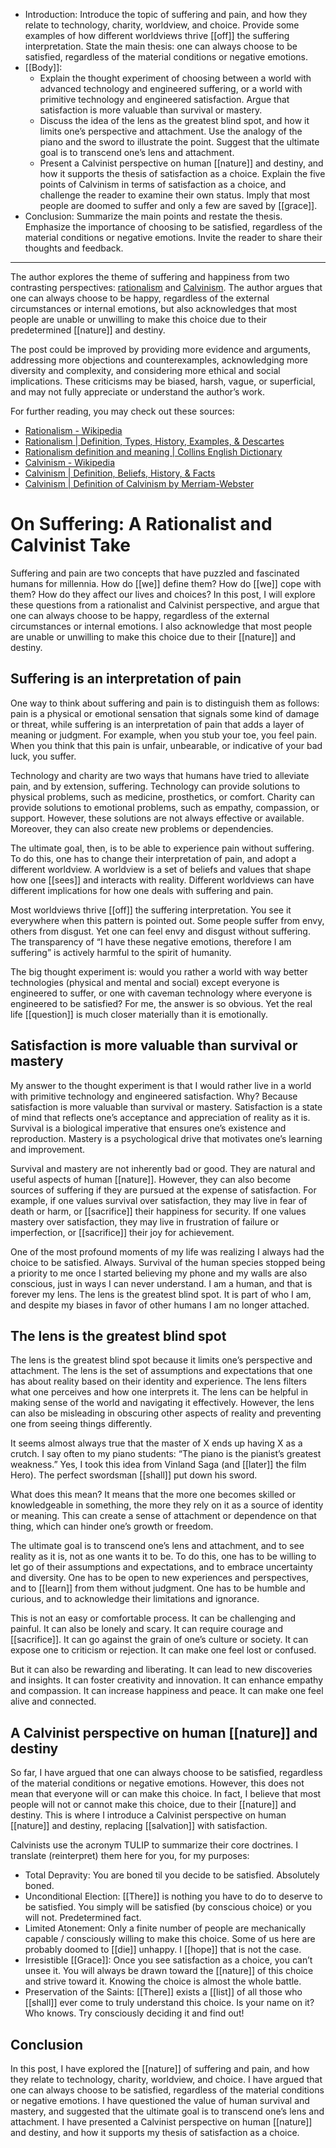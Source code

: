 -   Introduction: Introduce the topic of suffering and pain, and how they relate to technology, charity, worldview, and choice. Provide some examples of how different worldviews thrive [[off]] the suffering interpretation. State the main thesis: one can always choose to be satisfied, regardless of the material conditions or negative emotions.
-   [[Body]]:
    -   Explain the thought experiment of choosing between a world with advanced technology and engineered suffering, or a world with primitive technology and engineered satisfaction. Argue that satisfaction is more valuable than survival or mastery.
    -   Discuss the idea of the lens as the greatest blind spot, and how it limits one’s perspective and attachment. Use the analogy of the piano and the sword to illustrate the point. Suggest that the ultimate goal is to transcend one’s lens and attachment.
    -   Present a Calvinist perspective on human [[nature]] and destiny, and how it supports the thesis of satisfaction as a choice. Explain the five points of Calvinism in terms of satisfaction as a choice, and challenge the reader to examine their own status. Imply that most people are doomed to suffer and only a few are saved by [[grace]].
-   Conclusion: Summarize the main points and restate the thesis. Emphasize the importance of choosing to be satisfied, regardless of the material conditions or negative emotions. Invite the reader to share their thoughts and feedback.

* * * 

The author explores the theme of suffering and happiness from two contrasting perspectives: [rationalism](https://www.britannica.com/topic/rationalism) and [Calvinism](https://www.britannica.com/topic/Calvinism). The author argues that one can always choose to be happy, regardless of the external circumstances or internal emotions, but also acknowledges that most people are unable or unwilling to make this choice due to their predetermined [[nature]] and destiny.

The post could be improved by providing more evidence and arguments, addressing more objections and counterexamples, acknowledging more diversity and complexity, and considering more ethical and social implications. These criticisms may be biased, harsh, vague, or superficial, and may not fully appreciate or understand the author’s work.

For further reading, you may check out these sources:

-   [Rationalism - Wikipedia](https://en.wikipedia.org/wiki/Rationalism)
-   [Rationalism | Definition, Types, History, Examples, & Descartes](https://www.britannica.com/topic/rationalism)
-   [Rationalism definition and meaning | Collins English Dictionary](https://www.collinsdictionary.com/dictionary/english/rationalism)
-   [Calvinism - Wikipedia](https://en.wikipedia.org/wiki/Calvinism)
-   [Calvinism | Definition, Beliefs, History, & Facts](https://www.britannica.com/topic/Calvinism)
-   [Calvinism | Definition of Calvinism by Merriam-Webster](https://www.merriam-webster.com/dictionary/Calvinism)

# On Suffering: A Rationalist and Calvinist Take

Suffering and pain are two concepts that have puzzled and fascinated humans for millennia. How do [[we]] define them? How do [[we]] cope with them? How do they affect our lives and choices? In this post, I will explore these questions from a rationalist and Calvinist perspective, and argue that one can always choose to be happy, regardless of the external circumstances or internal emotions. I also acknowledge that most people are unable or unwilling to make this choice due to their [[nature]] and destiny.

## Suffering is an interpretation of pain

One way to think about suffering and pain is to distinguish them as follows: pain is a physical or emotional sensation that signals some kind of damage or threat, while suffering is an interpretation of pain that adds a layer of meaning or judgment. For example, when you stub your toe, you feel pain. When you think that this pain is unfair, unbearable, or indicative of your bad luck, you suffer.

Technology and charity are two ways that humans have tried to alleviate pain, and by extension, suffering. Technology can provide solutions to physical problems, such as medicine, prosthetics, or comfort. Charity can provide solutions to emotional problems, such as empathy, compassion, or support. However, these solutions are not always effective or available. Moreover, they can also create new problems or dependencies.

The ultimate goal, then, is to be able to experience pain without suffering. To do this, one has to change their interpretation of pain, and adopt a different worldview. A worldview is a set of beliefs and values that shape how one [[sees]] and interacts with reality. Different worldviews can have different implications for how one deals with suffering and pain.

Most worldviews thrive [[off]] the suffering interpretation. You see it everywhere when this pattern is pointed out. Some people suffer from envy, others from disgust. Yet one can feel envy and disgust without suffering. The transparency of “I have these negative emotions, therefore I am suffering” is actively harmful to the spirit of humanity.

The big thought experiment is: would you rather a world with way better technologies (physical and mental and social) except everyone is engineered to suffer, or one with caveman technology where everyone is engineered to be satisfied? For me, the answer is so obvious. Yet the real life [[question]] is much closer materially than it is emotionally.

## Satisfaction is more valuable than survival or mastery

My answer to the thought experiment is that I would rather live in a world with primitive technology and engineered satisfaction. Why? Because satisfaction is more valuable than survival or mastery. Satisfaction is a state of mind that reflects one’s acceptance and appreciation of reality as it is. Survival is a biological imperative that ensures one’s existence and reproduction. Mastery is a psychological drive that motivates one’s learning and improvement.

Survival and mastery are not inherently bad or good. They are natural and useful aspects of human [[nature]]. However, they can also become sources of suffering if they are pursued at the expense of satisfaction. For example, if one values survival over satisfaction, they may live in fear of death or harm, or [[sacrifice]] their happiness for security. If one values mastery over satisfaction, they may live in frustration of failure or imperfection, or [[sacrifice]] their joy for achievement.

One of the most profound moments of my life was realizing I always had the choice to be satisfied. Always. Survival of the human species stopped being a priority to me once I started believing my phone and my walls are also conscious, just in ways I can never understand. I am a human, and that is forever my lens. The lens is the greatest blind spot. It is part of who I am, and despite my biases in favor of other humans I am no longer attached.

## The lens is the greatest blind spot

The lens is the greatest blind spot because it limits one’s perspective and attachment. The lens is the set of assumptions and expectations that one has about reality based on their identity and experience. The lens filters what one perceives and how one interprets it. The lens can be helpful in making sense of the world and navigating it effectively. However, the lens can also be misleading in obscuring other aspects of reality and preventing one from seeing things differently.

It seems almost always true that the master of X ends up having X as a crutch. I say often to my piano students: “The piano is the pianist’s greatest weakness.” Yes, I took this idea from Vinland Saga (and [[later]] the film Hero). The perfect swordsman [[shall]] put down his sword.

What does this mean? It means that the more one becomes skilled or knowledgeable in something, the more they rely on it as a source of identity or meaning. This can create a sense of attachment or dependence on that thing, which can hinder one’s growth or freedom.

The ultimate goal is to transcend one’s lens and attachment, and to see reality as it is, not as one wants it to be. To do this, one has to be willing to let go of their assumptions and expectations, and to embrace uncertainty and diversity. One has to be open to new experiences and perspectives, and to [[learn]] from them without judgment. One has to be humble and curious, and to acknowledge their limitations and ignorance.

This is not an easy or comfortable process. It can be challenging and painful. It can also be lonely and scary. It can require courage and [[sacrifice]]. It can go against the grain of one’s culture or society. It can expose one to criticism or rejection. It can make one feel lost or confused.

But it can also be rewarding and liberating. It can lead to new discoveries and insights. It can foster creativity and innovation. It can enhance empathy and compassion. It can increase happiness and peace. It can make one feel alive and connected.

## A Calvinist perspective on human [[nature]] and destiny

So far, I have argued that one can always choose to be satisfied, regardless of the material conditions or negative emotions. However, this does not mean that everyone will or can make this choice. In fact, I believe that most people will not or cannot make this choice, due to their [[nature]] and destiny. This is where I introduce a Calvinist perspective on human [[nature]] and destiny, replacing [[salvation]] with satisfaction.

Calvinists use the acronym TULIP to summarize their core doctrines. I translate (reinterpret) them here for you, for my purposes:

-   Total Depravity: You are boned til you decide to be satisfied. Absolutely boned.
-   Unconditional Election: [[There]] is nothing you have to do to deserve to be satisfied. You simply will be satisfied (by conscious choice) or you will not. Predetermined fact.
-   Limited Atonement: Only a finite number of people are mechanically capable / consciously willing to make this choice. Some of us here are probably doomed to [[die]] unhappy. I [[hope]] that is not the case.
-   Irresistible [[Grace]]: Once you see satisfaction as a choice, you can’t unsee it. You will always be drawn toward the [[nature]] of this choice and strive toward it. Knowing the choice is almost the whole battle.
-   Preservation of the Saints: [[There]] exists a [[list]] of all those who [[shall]] ever come to truly understand this choice. Is your name on it? Who knows. Try consciously deciding it and find out!

## Conclusion

In this post, I have explored the [[nature]] of suffering and pain, and how they relate to technology, charity, worldview, and choice. I have argued that one can always choose to be satisfied, regardless of the material conditions or negative emotions. I have questioned the value of human survival and mastery, and suggested that the ultimate goal is to transcend one’s lens and attachment. I have presented a Calvinist perspective on human [[nature]] and destiny, and how it supports my thesis of satisfaction as a choice.